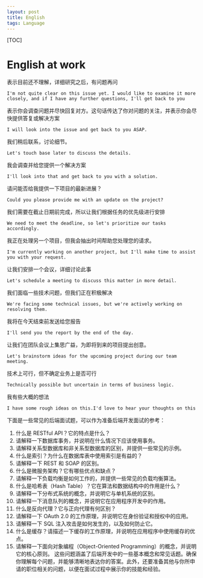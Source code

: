 ```yaml
---
layout: post
title: English
tags: Language
---
```

[TOC]
# English at work

表示目前还不理解，详细研究之后，有问题再问

```
I'm not quite clear on this issue yet. I would like to examine it more closely, and if I have any further questions, I'll get back to you
```

表示你会调查问题并尽快回复对方。这句话传达了你对问题的关注，并表示你会尽快提供答复或解决方案

```
I will look into the issue and get back to you ASAP.
```

我们稍后联系，讨论细节。

```
Let's touch base later to discuss the details.
```

我会调查并给您提供一个解决方案

```
I'll look into that and get back to you with a solution.
```

请问能否给我提供一下项目的最新进展？

```
Could you please provide me with an update on the project?
```

我们需要在截止日期前完成，所以让我们根据任务的优先级进行安排

```
We need to meet the deadline, so let's prioritize our tasks accordingly.
```

我正在处理另一个项目，但我会抽出时间帮助您处理您的请求。

```
I'm currently working on another project, but I'll make time to assist you with your request.
```

让我们安排一个会议，详细讨论此事

```
Let's schedule a meeting to discuss this matter in more detail.
```

我们面临一些技术问题，但我们正在积极解决

```
We're facing some technical issues, but we're actively working on resolving them.
```

我将在今天结束前发送给您报告

```
I'll send you the report by the end of the day.
```

让我们在团队会议上集思广益，为即将到来的项目提出创意。

```
Let's brainstorm ideas for the upcoming project during our team meeting.
```

 技术上可行，但不确定业务上是否可行

```
Technically possible but uncertain in terms of business logic.
```

我有些大概的想法

```
I have some rough ideas on this.I'd love to hear your thoughts on this
```



下面是一些常见的后端面试题，可以作为准备后端开发面试的参考：

1.	什么是 RESTful API？它的特点是什么？
2.	请解释一下数据库事务，并说明在什么情况下应该使用事务。
3.	请解释关系型数据库和非关系型数据库的区别，并提供一些常见的示例。
4.	什么是索引？为什么在数据库表中使用索引是有益的？
5.	请解释一下 REST 和 SOAP 的区别。
6.	什么是微服务架构？它有哪些优点和缺点？
7.	请解释一下负载均衡是如何工作的，并提供一些常见的负载均衡算法。
8.	什么是哈希表（Hash Table）？它在算法和数据结构中的作用是什么？
9.	请解释一下分布式系统的概念，并说明它与单机系统的区别。
10.	请解释一下消息队列的概念，并说明它在应用程序开发中的作用。
11.	什么是反向代理？它与正向代理有何区别？
12.	请解释一下 OAuth 2.0 的工作原理，并说明它在身份验证和授权中的应用。
13.	请解释一下 SQL 注入攻击是如何发生的，以及如何防止它。
14.	什么是缓存？请描述一下缓存的工作原理，并说明在应用程序中使用缓存的优点。
15.	请解释一下面向对象编程（Object-Oriented Programming）的概念，并说明它的核心原则。
这些问题涵盖了后端开发中的一些基本概念和常见话题。确保你理解每个问题，并能够清晰地表达你的答案。此外，还要准备其他与你所申请的职位相关的问题，以便在面试过程中展示你的技能和经验。

